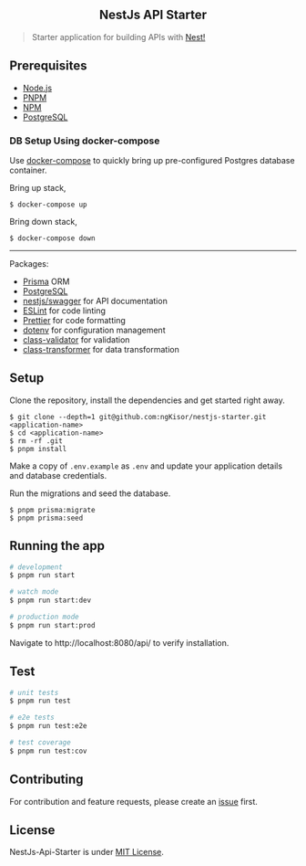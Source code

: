 <h2 align="center">
  NestJs API Starter
</h2>

> Starter application for building APIs with [Nest!](https://nestjs.com/)

## Prerequisites

- [Node.js](https://nodejs.org/en/download)
- [PNPM](https://pnpm.io/installation)
- [NPM](https://docs.npmjs.com/getting-started/installing-node)
- [PostgreSQL](https://www.postgresql.org/download/) 


### DB Setup Using docker-compose

Use [docker-compose](https://docs.docker.com/compose/) to quickly bring up pre-configured Postgres database container. 

Bring up stack,

    $ docker-compose up


Bring down stack,

    $ docker-compose down  

---

Packages:

- [Prisma](https://www.prisma.io/) ORM
- [PostgreSQL](https://www.postgresql.org/)
- [nestjs/swagger](https://docs.nestjs.com/openapi/introduction) for API documentation
- [ESLint](http://eslint.org/) for code linting
- [Prettier](https://www.npmjs.com/package/prettier) for code formatting
- [dotenv](https://www.npmjs.com/package/dotenv) for configuration management
- [class-validator](https://github.com/typestack/class-validator) for validation
- [class-transformer](https://github.com/typestack/class-transformer) for data transformation


## Setup

Clone the repository, install the dependencies and get started right away.

    $ git clone --depth=1 git@github.com:ngKisor/nestjs-starter.git <application-name>
    $ cd <application-name>
    $ rm -rf .git
    $ pnpm install

Make a copy of `.env.example` as `.env` and update your application details and database credentials.

Run the migrations and seed the database.

    $ pnpm prisma:migrate
    $ pnpm prisma:seed

## Running the app

```bash
# development
$ pnpm run start

# watch mode
$ pnpm run start:dev

# production mode
$ pnpm run start:prod
```

Navigate to http://localhost:8080/api/ to verify installation.


## Test

```bash
# unit tests
$ pnpm run test

# e2e tests
$ pnpm run test:e2e

# test coverage
$ pnpm run test:cov
```

## Contributing

For contribution and feature requests, please create an [issue](https://github.com/ngKisor/nestjs-starter/issues) first.

## License

NestJs-Api-Starter is under [MIT License](LICENSE).
